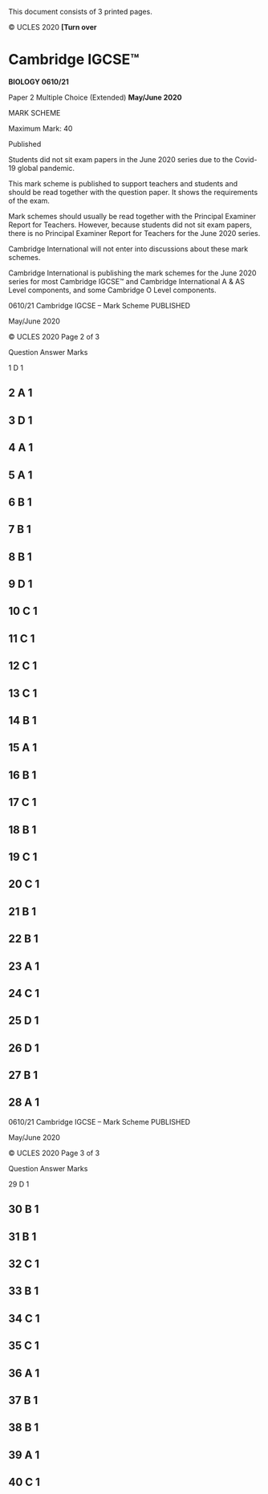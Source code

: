  This document consists of 3 printed pages. 

© UCLES 2020 **[Turn over** 

# Cambridge IGCSE™ 

**BIOLOGY 0610/21** 

Paper 2 Multiple Choice (Extended) **May/June 2020** 

MARK SCHEME 

Maximum Mark: 40 

 Published 

Students did not sit exam papers in the June 2020 series due to the Covid-19 global pandemic. 

This mark scheme is published to support teachers and students and should be read together with the question paper. It shows the requirements of the exam. 

Mark schemes should usually be read together with the Principal Examiner Report for Teachers. However, because students did not sit exam papers, there is no Principal Examiner Report for Teachers for the June 2020 series. 

Cambridge International will not enter into discussions about these mark schemes. 

Cambridge International is publishing the mark schemes for the June 2020 series for most Cambridge IGCSE™ and Cambridge International A & AS Level components, and some Cambridge O Level components. 


0610/21 Cambridge IGCSE – Mark Scheme PUBLISHED 

 May/June 2020 

© UCLES 2020 Page 2 of 3 

 Question Answer Marks 

 1 D 1 

## 2 A 1 

## 3 D 1 

## 4 A 1 

## 5 A 1 

## 6 B 1 

## 7 B 1 

## 8 B 1 

## 9 D 1 

## 10 C 1 

## 11 C 1 

## 12 C 1 

## 13 C 1 

## 14 B 1 

## 15 A 1 

## 16 B 1 

## 17 C 1 

## 18 B 1 

## 19 C 1 

## 20 C 1 

## 21 B 1 

## 22 B 1 

## 23 A 1 

## 24 C 1 

## 25 D 1 

## 26 D 1 

## 27 B 1 

## 28 A 1 


0610/21 Cambridge IGCSE – Mark Scheme PUBLISHED 

 May/June 2020 

© UCLES 2020 Page 3 of 3 

 Question Answer Marks 

 29 D 1 

## 30 B 1 

## 31 B 1 

## 32 C 1 

## 33 B 1 

## 34 C 1 

## 35 C 1 

## 36 A 1 

## 37 B 1 

## 38 B 1 

## 39 A 1 

## 40 C 1 


